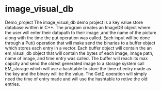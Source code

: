 # image_visual_db
Demo_project
The image_visual_db demo project is a key value store database written in C++.
The program creates an ImageDB object where the user will enter their datapath to their image ,and the name of the picture along with the time the put operation was called.
Each input will be done through a Put() operation that will make send the binaries to a buffer object which stores each entry in a vector.
Each buffer object will contain the an em_visual_db object that will contain the bytes of each image, image path, name of image, and time entry was called.
The buffer will reach its max capcity and send the oldest generated image to a storage system call EM_storage which will use a hashtable to store the time of entry made as the key and the binary will be the value.
The Get() operation will simply need the time of entry made and will use the hashtable to retive the old entries.
